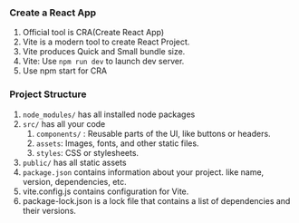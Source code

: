 ### Create a React App

1. Official tool is CRA(Create React App)
2. Vite is a modern tool to create React Project.
3. Vite produces Quick and Small bundle size.
4. Vite: Use `npm run dev` to launch dev server.
5. Use npm start for CRA 

### Project Structure

1. `node_modules/` has all installed node packages
2. `src/` has all your code
    1. `components/` : Reusable parts of the UI, like buttons or headers.
    2. `assets`: Images, fonts, and other static files.
    3. `styles`: CSS or stylesheets.
3. `public/` has all static assets
4. `package.json` contains information about your project. like name, version, dependencies, etc.
5. vite.config.js contains configuration for Vite.
6. package-lock.json is a lock file that contains a list of dependencies and their versions.

 
